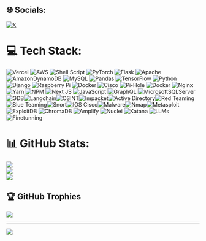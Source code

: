 ## 🌐 Socials:
[![X](https://img.shields.io/badge/X-black.svg?logo=X&logoColor=white)](https://t.me/inekruz) 

# 💻 Tech Stack:
![Vercel](https://img.shields.io/badge/vercel-%23000000.svg?style=plastic&logo=vercel&logoColor=white) ![AWS](https://img.shields.io/badge/AWS-%23FF9900.svg?style=plastic&logo=amazon-aws&logoColor=white) ![Shell Script](https://img.shields.io/badge/shell_script-%23121011.svg?style=plastic&logo=gnu-bash&logoColor=white) ![PyTorch](https://img.shields.io/badge/PyTorch-%23EE4C2C.svg?style=plastic&logo=PyTorch&logoColor=white) ![Flask](https://img.shields.io/badge/flask-%23000.svg?style=plastic&logo=flask&logoColor=white) ![Apache](https://img.shields.io/badge/apache-%23D42029.svg?style=plastic&logo=apache&logoColor=white) ![AmazonDynamoDB](https://img.shields.io/badge/Amazon%20DynamoDB-4053D6?style=plastic&logo=Amazon%20DynamoDB&logoColor=white) ![MySQL](https://img.shields.io/badge/mysql-%2300000f.svg?style=plastic&logo=mysql&logoColor=white) ![Pandas](https://img.shields.io/badge/pandas-%23150458.svg?style=plastic&logo=pandas&logoColor=white) ![TensorFlow](https://img.shields.io/badge/TensorFlow-%23FF6F00.svg?style=plastic&logo=TensorFlow&logoColor=white) ![Python](https://img.shields.io/badge/python-3670A0?style=plastic&logo=python&logoColor=ffdd54) ![Django](https://img.shields.io/badge/django-%23092E20.svg?style=plastic&logo=django&logoColor=white) ![Raspberry Pi](https://img.shields.io/badge/-RaspberryPi-C51A4A?style=plastic&logo=Raspberry-Pi) ![Docker](https://img.shields.io/badge/docker-%230db7ed.svg?style=plastic&logo=docker&logoColor=white) ![Cisco](https://img.shields.io/badge/cisco-%23049fd9.svg?style=plastic&logo=cisco&logoColor=black) ![Pi-Hole](https://img.shields.io/badge/pihole-%2396060C.svg?style=plastic&logo=pi-hole&logoColor=white) ![Docker](https://img.shields.io/badge/docker-%230db7ed.svg?style=plastic&logo=docker&logoColor=white) ![Nginx](https://img.shields.io/badge/nginx-%23009639.svg?style=plastic&logo=nginx&logoColor=white) ![Yarn](https://img.shields.io/badge/yarn-%232C8EBB.svg?style=plastic&logo=yarn&logoColor=white) ![NPM](https://img.shields.io/badge/NPM-%23CB3837.svg?style=plastic&logo=npm&logoColor=white) ![Next JS](https://img.shields.io/badge/Next-black?style=plastic&logo=next.js&logoColor=white) ![JavaScript](https://img.shields.io/badge/javascript-%23323330.svg?style=plastic&logo=javascript&logoColor=%23F7DF1E) ![GraphQL](https://img.shields.io/badge/-GraphQL-E10098?style=plastic&logo=graphql&logoColor=white) ![MicrosoftSQLServer](https://img.shields.io/badge/Microsoft%20SQL%20Server-CC2927?style=plastic&logo=microsoft%20sql%20server&logoColor=white)![GDB](https://img.shields.io/badge/GDB-%23004D7A?style=flat)![Langchain](https://img.shields.io/badge/Langchain-%23FFD700?style=flat)![OSINT](https://img.shields.io/badge/OSINT-%23FF4500?style=flat)![Impacket](https://img.shields.io/badge/Impacket-%23008B8B?style=flat)![Active Directory](https://img.shields.io/badge/Active%20Directory-%23007396?style=flat&logo=active-directory&logoColor=white)![Red Teaming](https://img.shields.io/badge/Red%20Teaming-%23FF0000?style=flat)![Blue Teaming](https://img.shields.io/badge/Blue%20Teaming-%230000FF?style=flat)![Snort](https://img.shields.io/badge/Snort-%23FF4500?style=flat)![IOS Cisco](https://img.shields.io/badge/IOS%20Cisco-%230049FD?style=flat&logo=cisco&logoColor=white)![Malware](https://img.shields.io/badge/Malware-%23FF0000?style=flat)![Nmap](https://img.shields.io/badge/Nmap-%23000000?style=flat&logo=nmap&logoColor=white)![Metasploit](https://img.shields.io/badge/Metasploit-%23FF0000?style=flat)![ExploitDB](https://img.shields.io/badge/ExploitDB-%23FFFFFF?style=flat)
![ChromaDB](https://img.shields.io/badge/ChromaDB-%23FFA500?style=flat)
![Amplify](https://img.shields.io/badge/Amplify-%23FF00FF?style=flat)
![Nuclei](https://img.shields.io/badge/Nuclei-%23FFFF00?style=flat)
![Katana](https://img.shields.io/badge/Katana-%23000000?style=flat)
![LLMs](https://img.shields.io/badge/LLMs-%23FFD700?style=flat)
![Finetunning](https://img.shields.io/badge/Finetunning-%23FF8C00?style=flat)
# 📊 GitHub Stats:
![](https://github-readme-stats.vercel.app/api?username=inekruz&theme=blue-green&hide_border=false&include_all_commits=true&count_private=true)<br/>
![](https://github-readme-streak-stats.herokuapp.com/?user=inekruz&theme=blue-green&hide_border=false)<br/>
![](https://github-readme-stats.vercel.app/api/top-langs/?username=inekruz&theme=blue-green&hide_border=false&include_all_commits=true&count_private=true&layout=compact)

## 🏆 GitHub Trophies
![](https://github-profile-trophy.vercel.app/?username=inekruz&theme=radical&no-frame=false&no-bg=true&margin-w=4)

---
[![](https://visitcount.itsvg.in/api?id=inekruz&icon=0&color=0)](https://visitcount.itsvg.in)
